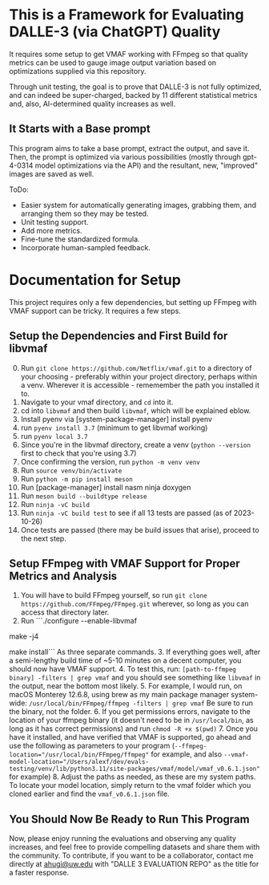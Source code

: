 # This is a Framework for Evaluating DALLE-3 (via ChatGPT) Quality

It requires some setup to get VMAF working with FFmpeg so that quality metrics can be used to gauge image output variation based on optimizations supplied via this repository.

Through unit testing, the goal is to prove that DALLE-3 is not fully optimized, and can indeed be super-charged, backed by 11 different statistical metrics and, also, AI-determined quality increases as well.

## It Starts with a Base prompt

This program aims to take a base prompt, extract the output, and save it. Then, the prompt is optimized via various possibilities (mostly through gpt-4-0314 model optimizations via the API) and the resultant, new, "improved" images are saved as well.

ToDo:
- Easier system for automatically generating images, grabbing them, and arranging them so they may be tested.
- Unit testing support.
- Add more metrics.
- Fine-tune the standardized formula.
- Incorporate human-sampled feedback.

# Documentation for Setup
This project requires only a few dependencies, but setting up FFmpeg with VMAF support can be tricky. It requires a few steps.

## Setup the Dependencies and First Build for libvmaf
0. Run `git clone https://github.com/Netflix/vmaf.git` to a directory of your choosing - preferably within your project directory, perhaps within a venv. Wherever it is accessible - rememember the path you installed it to.
1. Navigate to your vmaf directory, and `cd` into it.
2. cd into `libvmaf` and then build `libvmaf`, which will be explained eblow.
2. Install pyenv via [system-package-manager] install pyenv
3. run `pyenv install 3.7` (minimum to get libvmaf working)
4. run `pyenv local 3.7`
5. Since you're in the libvmaf directory, create a venv (`python --version` first to check that you're using 3.7)
6. Once confirming the version, run `python -m venv venv`
7. Run `source venv/bin/activate`
8. Run `python -m pip install meson`
9. Run [package-manager] install nasm ninja doxygen
10. Run `meson build --buildtype release`
11. Run `ninja -vC build`
12. Run `ninja -vC build test` to see if all 13 tests are passed (as of 2023-10-26)
13. Once tests are passed (there may be build issues that arise), proceed to the next step.

## Setup FFmpeg with VMAF Support for Proper Metrics and Analysis
1. You will have to build FFmpeg yourself, so run `git clone https://github.com/FFmpeg/FFmpeg.git` wherever, so long as you can access that directory later.
2. Run ```./configure --enable-libvmaf

make -j4

make install``` As three separate commands.
3. If everything goes well, after a semi-lengthy build time of ~5-10 minutes on a decent computer, you should now have VMAF support.
4. To test this, run:
`[path-to-ffmpeg binary] -filters | grep vmaf` and you should see something like `libvmaf` in the output, near the bottom most likely.
5. For example, I would run, on macOS Monterey 12.6.8, using brew as my main package manager system-wide:
`/usr/local/bin/FFmpeg/ffmpeg -filters | grep vmaf`
Be sure to run the binary, not the folder.
6. If you get permissions errors, navigate to the location of your ffmpeg binary (it doesn't need to be in `/usr/local/bin`, as long as it has correct permissions) and run `chmod -R +x $(pwd)`
7. Once you have it installed, and have verified that VMAF is supported, go ahead and use the following as parameters to your program (`--ffmpeg-location="/usr/local/bin/FFmpeg/ffmpeg"` for example, and also `--vmaf-model-location="/Users/alexf/dev/evals-testing/venv/lib/python3.11/site-packages/vmaf/model/vmaf_v0.6.1.json"` for example)
8. Adjust the paths as needed, as these are my system paths. To locate your model location, simply return to the vmaf folder which you cloned earlier and find the `vmaf_v0.6.1.json` file.

## You Should Now Be Ready to Run This Program

Now, please enjoy running the evaluations and observing any quality increases, and feel free to provide compelling datasets and share them with the community. To contribute, if you want to be a collaborator, contact me directly at ahugi@uw.edu with "DALLE 3 EVALUATION REPO" as the title for a faster response.